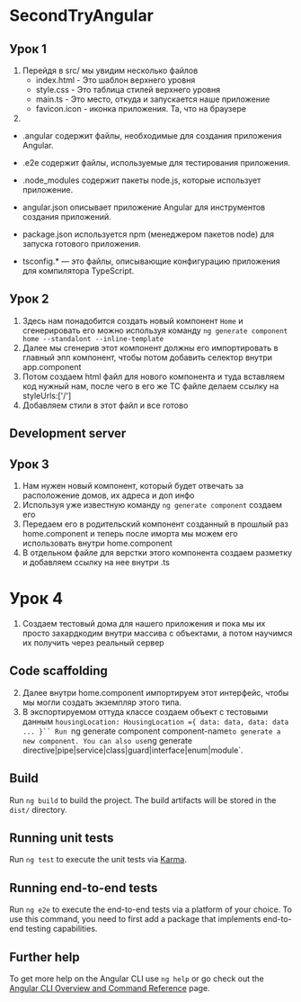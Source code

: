 # SecondTryAngular

## Урок 1
1. Перейдя в src/ мы увидим несколько файлов
    - index.html - Это шаблон верхнего уровня
    - style.css - Это таблица стилей верхнего уровня
    - main.ts - Это место, откуда и запускается наше приложение
    - favicon.icon - иконка приложения. Та, что на браузере
2. 
- .angular содержит файлы, необходимые для создания приложения Angular.

- .e2e содержит файлы, используемые для тестирования приложения.

- .node_modules содержит пакеты node.js, которые использует приложение.

- angular.json описывает приложение Angular для инструментов создания приложений.

- package.json используется npm (менеджером пакетов node) для запуска готового приложения.

- tsconfig.* — это файлы, описывающие конфигурацию приложения для компилятора TypeScript.

## Урок 2

1. Здесь нам понадобится создать новый компонент `Home` и сгенерировать его можно используя команду
`ng generate component home --standalont --inline-template`
2. Далее мы сгенерив этот компонент должны его импортировать в главный эпп компонент, чтобы потом добавить селектор <app-home> внутри app.component
3. Потом создаем html файл для нового компонента и туда вставляем код нужный нам, после чего в его же ТС файле делаем ссылку на styleUrls:['/']
4. Добавляем стили в этот файл и все готово
## Development server

## Урок 3
1. Нам нужен новый компонент, который будет отвечать за расположение домов, их адреса и доп инфо
2. Используя уже известную команду `ng generate component` создаем его
3. Передаем его в родительский компонент созданный в прошлый раз home.component и теперь после иморта мы можем его использовать внутри home.component
4. В отдельном файле для верстки этого компонента создаем разметку и добавляем ссылку на нее внутри .ts

# Урок 4
1. Создаем тестовый дома для нашего приложения и пока мы их просто захардкодим внутри массива с объектами, а потом научимся их получить через реальный сервер
## Code scaffolding
2. Далее внутри home.component импортируем этот интерфейс, чтобы мы могли создать экземпляр этого типа.
3. В экспортируемом оттуда классе создаем объект с тестовыми данным
`housingLocation: HousingLocation ={
    data: data,
    data: data ...
}``
Run `ng generate component component-name` to generate a new component. You can also use `ng generate directive|pipe|service|class|guard|interface|enum|module`.

## Build

Run `ng build` to build the project. The build artifacts will be stored in the `dist/` directory.

## Running unit tests

Run `ng test` to execute the unit tests via [Karma](https://karma-runner.github.io).

## Running end-to-end tests

Run `ng e2e` to execute the end-to-end tests via a platform of your choice. To use this command, you need to first add a package that implements end-to-end testing capabilities.

## Further help

To get more help on the Angular CLI use `ng help` or go check out the [Angular CLI Overview and Command Reference](https://angular.io/cli) page.
